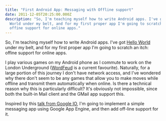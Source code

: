 ```yaml
---
title: "First Android App: Messaging with Offline support"
date: 2011-12-05T20:25:00.000Z
description: "So, I'm teaching myself how to write Android apps. I've got Hello
  World under my belt, and for my first proper app I'm going to scratch an itch:
  offine support for online apps."
---
```

So, I'm teaching myself how to write Android apps. I've got [Hello World](http://developer.android.com/resources/tutorials/hello-world.html) under my belt, and for my first proper app I'm going to scratch an itch: offine support for online apps.

I play various games on my Android phone as I commute to work on the London Underground ([WordFeud](https://market.android.com/details?id=com.hbwares.wordfeud.free) is a current favourite). Naturally, for a large portion of this journey I don't have network access, and I've wondered why there don't seem to be any games that allow you to make moves while offline and transmit them automatically when online. Is there a technical reason why this is particularly difficult? It's obviously not impossible, since both the built-in Mail client and the GMail app support this.

Inspired by this [talk from Google IO](https://youtu.be/M7SxNNC429U), I'm going to implement a simple messaging app using Google App Engine, and then add off-line support for it.